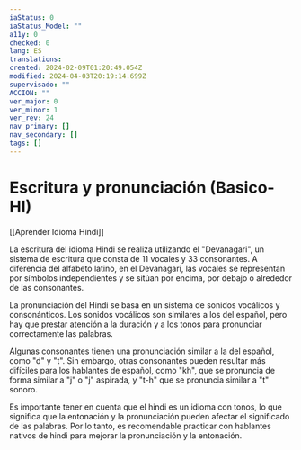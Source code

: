 ```yaml
---
iaStatus: 0
iaStatus_Model: ""
a11y: 0
checked: 0
lang: ES
translations: 
created: 2024-02-09T01:20:49.054Z
modified: 2024-04-03T20:19:14.699Z
supervisado: ""
ACCION: ""
ver_major: 0
ver_minor: 1
ver_rev: 24
nav_primary: []
nav_secondary: []
tags: []
---
```

# Escritura y pronunciación (Basico-HI)

[[Aprender Idioma Hindi]]

La escritura del idioma Hindi se realiza utilizando el "Devanagari", un sistema de escritura que consta de 11 vocales y 33 consonantes. A diferencia del alfabeto latino, en el Devanagari, las vocales se representan por símbolos independientes y se sitúan por encima, por debajo o alrededor de las consonantes.

La pronunciación del Hindi se basa en un sistema de sonidos vocálicos y consonánticos. Los sonidos vocálicos son similares a los del español, pero hay que prestar atención a la duración y a los tonos para pronunciar correctamente las palabras. 

Algunas consonantes tienen una pronunciación similar a la del español, como "d" y "t". Sin embargo, otras consonantes pueden resultar más difíciles para los hablantes de español, como "kh", que se pronuncia de forma similar a "j" o "j" aspirada, y "t-h" que se pronuncia similar a "t" sonoro.

Es importante tener en cuenta que el hindi es un idioma con tonos, lo que significa que la entonación y la pronunciación pueden afectar el significado de las palabras. Por lo tanto, es recomendable practicar con hablantes nativos de hindi para mejorar la pronunciación y la entonación.
